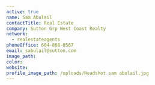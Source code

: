 ```yaml
---
active: true
name: Sam Abulail
contactTitle: Real Estate
company: Sutton Grp West Coast Realty
network:
  - realestateagents
phoneOffice: 604-868-0567
email: sabulail@sutton.com
image_path:
color:
website:
profile_image_path: /uploads/Headshot sam abulail.jpg
---
```




